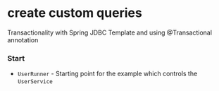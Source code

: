# create custom queries 
Transactionality with Spring JDBC Template and using @Transactional annotation


### Start
- `UserRunner` - Starting point for the example which controls the `UserService`